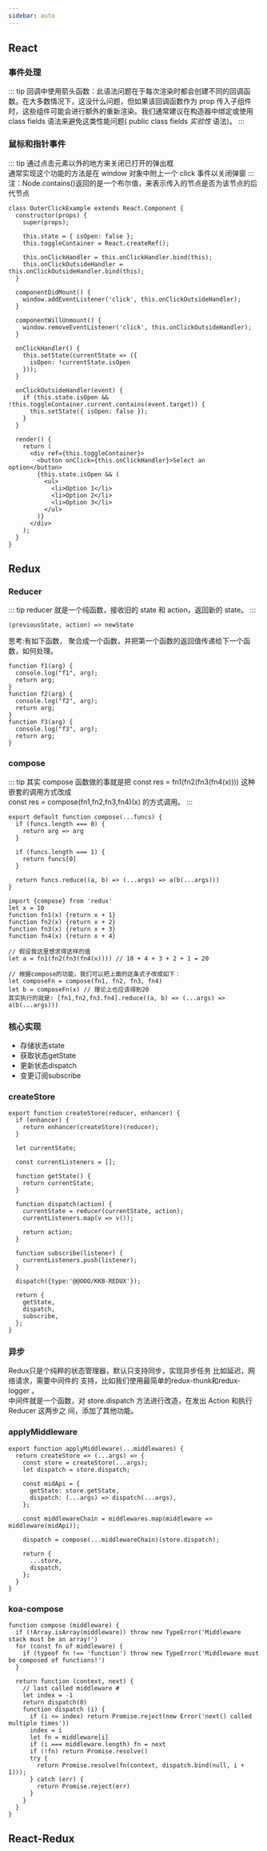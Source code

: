 ```yaml
---
sidebar: auto
---
```


## React
### 事件处理
::: tip
回调中使用箭头函数：此语法问题在于每次渲染时都会创建不同的回调函数。在大多数情况下，这没什么问题，但如果该回调函数作为 prop 传入子组件时，这些组件可能会进行额外的重新渲染。我们通常建议在构造器中绑定或使用 class fields 语法来避免这类性能问题( public class fields *实验性* 语法)。
:::


### 鼠标和指针事件
::: tip
通过点击元素以外的地方来关闭已打开的弹出框<br />
通常实现这个功能的方法是在 window 对象中附上一个 click 事件以关闭弹窗
:::
注：Node.contains()返回的是一个布尔值，来表示传入的节点是否为该节点的后代节点
```
class OuterClickExample extends React.Component {
  constructor(props) {
    super(props);

    this.state = { isOpen: false };
    this.toggleContainer = React.createRef();

    this.onClickHandler = this.onClickHandler.bind(this);
    this.onClickOutsideHandler = this.onClickOutsideHandler.bind(this);
  }

  componentDidMount() {
    window.addEventListener('click', this.onClickOutsideHandler);
  }

  componentWillUnmount() {
    window.removeEventListener('click', this.onClickOutsideHandler);
  }

  onClickHandler() {
    this.setState(currentState => ({
      isOpen: !currentState.isOpen
    }));
  }

  onClickOutsideHandler(event) {
    if (this.state.isOpen && !this.toggleContainer.current.contains(event.target)) {
      this.setState({ isOpen: false });
    }
  }

  render() {
    return (
      <div ref={this.toggleContainer}>
        <button onClick={this.onClickHandler}>Select an option</button>
        {this.state.isOpen && (
          <ul>
            <li>Option 1</li>
            <li>Option 2</li>
            <li>Option 3</li>
          </ul>
        )}
      </div>
    );
  }
}
```



## Redux

### Reducer
::: tip
reducer 就是⼀个纯函数，接收旧的 state 和 action，返回新的 state。
:::

```
(previousState, action) => newState
```

思考:有如下函数， 聚合成⼀个函数，并把第一个函数的返回值传递给下一个函数，如何处理。
```
function f1(arg) {
  console.log("f1", arg);
  return arg;
}
function f2(arg) {
  console.log("f2", arg);
  return arg; 
}
function f3(arg) {
  console.log("f3", arg);
  return arg;
}
```

### compose
::: tip
其实 compose 函数做的事就是把 const res = fn1(fn2(fn3(fn4(x)))) 这种嵌套的调用方式改成<br/> 
const res = compose(fn1,fn2,fn3,fn4)(x) 的方式调用。
:::

```
export default function compose(...funcs) {
  if (funcs.length === 0) {
    return arg => arg
  }

  if (funcs.length === 1) {
    return funcs[0]
  }

  return funcs.reduce((a, b) => (...args) => a(b(...args)))
}
```

```
import {compose} from 'redux'
let x = 10
function fn1(x) {return x + 1}
function fn2(x) {return x + 2}
function fn3(x) {return x + 3}
function fn4(x) {return x + 4}

// 假设我这里想求得这样的值
let a = fn1(fn2(fn3(fn4(x)))) // 10 + 4 + 3 + 2 + 1 = 20

// 根据compose的功能，我们可以把上面的这条式子改成如下：
let composeFn = compose(fn1, fn2, fn3, fn4)
let b = composeFn(x) // 理论上也应该得到20
其实执行的就是: [fn1,fn2,fn3.fn4].reduce((a, b) => (...args) => a(b(...args)))
```


### 核心实现
+ 存储状态state 
+ 获取状态getState 
+ 更新状态dispatch 
+ 变更订阅subscribe

### createStore
```
export function createStore(reducer, enhancer) {
  if (enhancer) {
    return enhancer(createStore)(reducer);
  }

  let currentState;

  const currentListeners = [];
  
  function getState() {
    return currentState;
  }

  function dispatch(action) {
    currentState = reducer(currentState, action);
    currentListeners.map(v => v());

    return action;
  }

  function subscribe(listener) {
    currentListeners.push(listener);
  }

  dispatch({type:'@@OOO/KKB-REDUX'});
  
  return {
    getState,
    dispatch,
    subscribe,
  };
}
```


### 异步
Redux只是个纯粹的状态管理器，默认只支持同步，实现异步任务 比如延迟，网络请求，需要中间件的 支持，比如我们使⽤最简单的redux-thunk和redux-logger 。<br>
中间件就是⼀个函数，对 store.dispatch ⽅法进行改造，在发出 Action 和执行 Reducer 这两步之 间，添加了其他功能。



### applyMiddleware
```
export function applyMiddleware(...middlewares) {
  return createStore => (...args) => {
    const store = createStore(...args);
    let dispatch = store.dispatch;
    
    const midApi = {
      getState: store.getState,
      dispatch: (...args) => dispatch(...args),
    };

    const middlewareChain = middlewares.map(middleware => middleware(midApi));

    dispatch = compose(...middlewareChain)(store.dispatch);

    return {
      ...store,
      dispatch,
    };
  }
}
```


### koa-compose
```
function compose (middleware) {
  if (!Array.isArray(middleware)) throw new TypeError('Middleware stack must be an array!')
  for (const fn of middleware) {
    if (typeof fn !== 'function') throw new TypeError('Middleware must be composed of functions!')
  }

  return function (context, next) {
    // last called middleware #
    let index = -1
    return dispatch(0)
    function dispatch (i) {
      if (i <= index) return Promise.reject(new Error('next() called multiple times'))
      index = i
      let fn = middleware[i]
      if (i === middleware.length) fn = next
      if (!fn) return Promise.resolve()
      try {
        return Promise.resolve(fn(context, dispatch.bind(null, i + 1)));
      } catch (err) {
        return Promise.reject(err)
      }
    }
  }
}
```


## React-Redux
